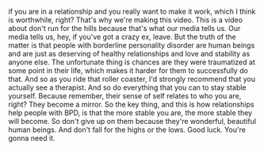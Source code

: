  if you are in a relationship and you really want to make it work, which I think is worthwhile, right? That's why we're making this video. This is a video about don't run for the hills because that's what our media tells us. Our media tells us, hey, if you've got a crazy ex, leave. But the truth of the matter is that people with borderline personality disorder are human beings and are just as deserving of healthy relationships and love and stability as anyone else. The unfortunate thing is chances are they were traumatized at some point in their life, which makes it harder for them to successfully do that. And so as you ride that roller coaster, I'd strongly recommend that you actually see a therapist. And so do everything that you can to stay stable yourself. Because remember, their sense of self relates to who you are, right? They become a mirror. So the key thing, and this is how relationships help people with BPD, is that the more stable you are, the more stable they will become. So don't give up on them because they're wonderful, beautiful human beings. And don't fall for the highs or the lows. Good luck. You're gonna need it.